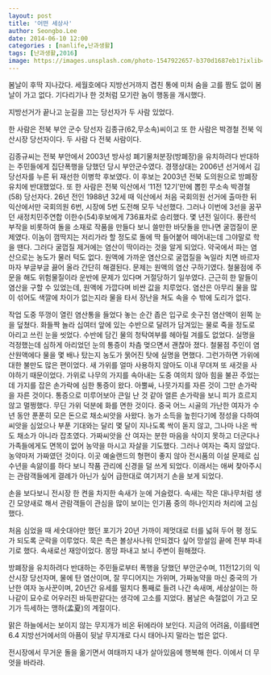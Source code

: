 ```yaml
---
layout: post
title: '어떤 세상사'
author: Seongbo.Lee
date: 2014-06-10 12:00
categories : [nanlife,난과생활]
tags: [난과생활,2016]
image: https://images.unsplash.com/photo-1547922657-b370d1687eb1?ixlib=rb-1.2.1&ixid=eyJhcHBfaWQiOjEyMDd9&auto=format&fit=crop&w=960&q=70
---
```


봄날이 후딱 지나갔다. 세월호에다 지방선거까지 겹친 통에 미처 숨을 고를 짬도 없이 봄날이 가고 없다. 기다리기나 한 것처럼 모기란 놈이 행동을 개시했다.

지방선거가 끝나고 눈길을 끄는 당선자가 두 사람 있었다.

한 사람은 전북 부안 군수 당선자 김종규(62,무소속)씨이고 또 한 사람은 박경철 전북 익산시장 당선자이다. 두 사람 다 전북 사람이다.

김종규씨는 전북 부안에서 2003년 방사성 폐기물처분장(방폐장)을 유치하려다 반대하는 주민들에게 집단폭행을 당했던 당시 부안군수였다. 경쟁상대는 2006년 선거에서 김당선자를 누른 뒤 재선한 이병학 후보였다. 이 후보는 2003년 전북 도의원으로 방폐장 유치에 반대했었다. 또 한 사람은 전북 익산에서 ‘11전 12기’만에 뽑힌 무소속 박경철(58) 당선자다. 26년 전인 1988년 32세 때 익산에서 처음 국회의원 선거에 출마한 뒤 익산에서만 국회의원 6번, 시장에 5번 도전해 모두 낙선했다. 그러나 이번에 3선을 꿈꾸던 새정치민주연합 이한수(54)후보에게 736표차로 승리했다.
몇 년전 일이다. 풍란석부작을 비롯하여 돌을 소재로 작품을 만들다 보니 쓸만한 바닷돌을 만나면 굴껍질이 문제였다. 이놈이 껌딱지는 저리가라 할 정도로 돌에 딱 들어붙어 떼어내는데 그야말로 학을 땐다. 그러다 굴껍질 제거에는 염산이 딱이라는 것을 알게 되었다. 약국에서 파는 염산으로는 농도가 물러 턱도 없다. 원액에 가까운 염산으로 굴껍질을 녹일라 치면 바르자마자 부글부글 끓어 올라 간단히 해결된다. 문제는 원액의 염산 구하기였다. 철물점에 주문을 해도 위험물질이라 운반에 문제가 있다며 거절당하기 일쑤였다. 근근히 한 말들이 염산을 구할 수 있었는데, 원액에 가깝다며 비싼 값을 치루었다.
염산은 아무리 물을 많이 섞어도 색깔에 차이가 없는지라 물을 타서 장난을 쳐도 속을 수 밖에 도리가 없다.

작업 도중 뚜껑이 열린 염산통을 들었다 놓는 순간 좁은 입구로 솟구친 염산액이 왼쪽 눈을 덮쳤다. 화들짝 놀라 십여터 앞에 있는 수반으로 달려가 담겨있는 물로 죽을 정도로 아리고 쓰린 눈을 씻었다. 수반에 담긴 물의 청탁여부를 헤아릴 겨를도 없었다. 실명을 걱정했는데 심하게 아리었던 눈의 통증이 차츰 멎으면서 괜찮아 졌다. 철물점 주인이 염산원액에다 물을 몇 배나 탔는지 농도가 묽어진 탓에 실명을 면했다.
그런가하면 가위에 대한 불만도 많은 편이었다. 새 가위를 얼마 사용하지 않아도 이내 무뎌져 또 새것을 사야하기 때문이었다. 가위로 나무의 가지를 속아내는 도중 여의치 않아 힘을 불끈 주었는데 가지를 잡은 손가락에 심한 통증이 왔다. 아뿔싸, 나뭇가지를 자른 것이 그만 손가락을 자른 것이다. 통증으로 미루어보아 큰일 난 것 같아 얼른 손가락을 보니 피가 흐르지 않고 멀쩡했다. 무딘 가위 덕분에 화를 면한 것이다.
중국 어느 시골의 가난한 여자가 수 년 동안 푼푼히 모은 돈으로 채소씨앗을 사왔다. 농가 소득을 높힌다기에 정성을 다하여 씨앗을 심었으나 부푼 기대와는 달리 몇 달이 지나도록 싹이 돋지 않고, 그나마 나온 싹도 채소가 아니라 잡초였다. 가짜씨앗을 산 여자는 분한 마음을 삭이지 못하고 더군다나 가족들에게도 면목이 없어 농약을 마시고 자살을 기도했다. 그러나 여자는 죽지 않았다. 농약마저 가짜였던 것이다.
이곳 예술랜드의 형편이 좋지 않아 전시품의 이설 문제로 십 수년을 속앓이를 하다 보니 작품 관리에 신경을 덜 쓰게 되었다. 이래서는 애써 찾아주시는 관람객들에게 결례가 아닌가 싶어 급한대로 여기저기 손을 보게 되었다.

손을 보다보니 전시장 한 켠을 차지한 속새가 눈에 거슬렸다. 속새는 작은 대나무처럼 생긴 모양새로 해서 관람객들이 관심을 많이 보이는 인기품 중의 하나인지라 처리에 고심했다.

처음 심었을 때 세숫대야만 했던 포기가 20년 가까이 제멋대로 터를 넓혀 두어 평 정도가 되도록 군락을 이루었다. 묵은 촉은 볼상사나워 안되겠다 싶어 망설임 끝에 전부 파내기로 했다. 속새로선 재앙이었다. 몽땅 파내고 보니 주변이 훤해졌다.

방폐장을 유치하려다 반대하는 주민들로부터 폭행을 당했던 부안군수며, 11전12기의 익산시장 당선자며, 물에 탄 염산이며, 잘 무디어지는 가위며, 가짜농약을 마신 중국의 가난한 여자 농사꾼이며, 20년간 유세를 떨치다 통째로 들려 나간 속새며, 세상살이는 하나같이 묘수로 어우러진 바둑판같다는 생각에 고소를 지었다.
봄날은 속절없이 가고 모기가 득세하는 맹하(孟夏)의 계절이다.

맑은 하늘에서는 보이지 않는 무지개가 비온 뒤에라야 보인다. 지금의 어려움, 이를테면 6.4 지방선거에서의 아픔이 뒷날 무지개로 다시 태어나지 말라는 법은 없다. 

전시장에서 무거운 돌을 옮기면서 여태까지 내가 살아있음에 행복해 한다. 이에서 더 무엇을 바라랴.